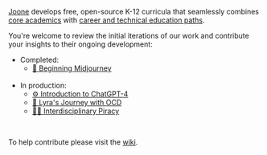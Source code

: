 [Joone](https://joone.org) develops free, open-source K-12 curricula that seamlessly combines [core academics](https://github.com/joone-org/curriculum.joone.org/wiki/California-Graduation-Requirements) with [career and technical education paths](https://github.com/joone-org/curriculum.joone.org/wiki/Career-Technical-Education-(CTE)-Pathways). 

You're welcome to review the initial iterations of our work and contribute your insights to their ongoing development:
* Completed:
  * [🎨  Beginning Midjourney](https://github.com/joone-org/curriculum.joone.org/tree/main/curriculum/9798851707100)<br><br>
* In production:
  * [⚙️  Introduction to ChatGPT-4](https://github.com/joone-org/curriculum.joone.org/blob/main/Introduction%20to%20ChatGPT-4.pdf)
  * [💭  Lyra's Journey with OCD](https://github.com/joone-org/curriculum.joone.org/blob/main/Lyra's%20Journey%20with%20OCD.pdf)
  * [🏴‍☠️  Interdisciplinary Piracy](https://github.com/joone-org/curriculum.joone.org/blob/main/PirateStudies/Pirate%20Studies%20e7c9683be6504bb4b25a34910d2532eb.md)

<br>

To help contribute please visit the [wiki](https://github.com/joone-org/curriculum.joone.org/wiki).

